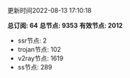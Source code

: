 更新时间2022-08-13 17:10:18

**总订阅: 64**
**总节点: 9353**
**有效节点: 2012**
- ssr节点: 2
- trojan节点: 102
- v2ray节点: 1619
- ss节点: 289
